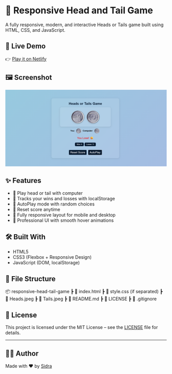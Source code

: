 # 🎲 Responsive Head and Tail Game

A fully responsive, modern, and interactive Heads or Tails game built using HTML, CSS, and JavaScript.

## 🚀 Live Demo

👉 [Play it on Netlify](https://head-tail-bysidra.netlify.app/)

## 🖼️ Screenshot

![Game Screenshot](./screenshot.png)

## ✨ Features

- 🔁 Play head or tail with computer
- 🧠 Tracks your wins and losses with localStorage
- 🔄 AutoPlay mode with random choices
- 🔄 Reset score anytime
- 📱 Fully responsive layout for mobile and desktop
- 🎨 Professional UI with smooth hover animations

## 🛠️ Built With

- HTML5
- CSS3 (Flexbox + Responsive Design)
- JavaScript (DOM, localStorage)

## 📁 File Structure

📦 responsive-head-tail-game
┣ 📄 index.html
┣ 📄 style.css (if separated)
┣ 📄 Heads.jpeg
┣ 📄 Tails.jpeg
┣ 📄 README.md
┣ 📄 LICENSE
┣ 📄 .gitignore


## 🧾 License

This project is licensed under the MIT License – see the [LICENSE](./LICENSE) file for details.

---

## 🙋‍♀️ Author

Made with ❤️ by [Sidra](https://github.com/codeswithsidra)

